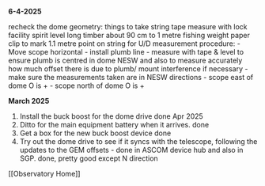 **6-4-2025**

recheck the dome geometry:
things to take
string
tape measure with lock facility
spirit level
long timber about 90 cm to 1 metre
fishing weight
paper clip to mark 1.1 metre point on string for U/D measurement
procedure:
	- Move scope horizontal
	- install plumb line
	- measure with tape & level to ensure plumb is centred in dome NESW and also to measure accurately how much offset there is due to plumb/ mount interference if necessary
	- make sure the measurements taken are in NESW directions
	- scope east of dome O is +
	- scope north of dome O is +

**March 2025**
1. Install the buck boost for the dome drive done Apr 2025
2. Ditto for the main equipment battery when it arrives. done
3. Get a box for the new buck boost device done
4. Try out the dome drive to see if it syncs with the telescope, following the updates to the GEM  offsets - done in ASCOM device hub and also in SGP. done, pretty good except N direction


[[Observatory Home]]

